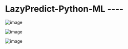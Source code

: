 # LazyPredict-Python-ML  ----
![image](https://github.com/user-attachments/assets/378eb4a7-7fcc-475f-bfe3-6ebff4385b8e)

![image](https://github.com/user-attachments/assets/13532116-d0aa-48f9-b4ff-a64a9363efae)

![image](https://github.com/user-attachments/assets/b64e9b32-e940-4053-9915-a297a8caca06)
